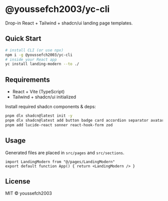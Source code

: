 # @youssefch2003/yc-cli
Drop-in React + Tailwind + shadcn/ui landing page templates.

## Quick Start
```bash
# install CLI (or use npx)
npm i -g @youssefch2003/yc-cli
# inside your React app
yc install landing-modern --to ./
```

## Requirements
- React + Vite (TypeScript)
- Tailwind + shadcn/ui initialized

Install required shadcn components & deps:
```bash
pnpm dlx shadcn@latest init -y
pnpm dlx shadcn@latest add button badge card accordion separator avatar sheet input textarea label checkbox form
pnpm add lucide-react sonner react-hook-form zod
```

## Usage
Generated files are placed in `src/pages` and `src/sections`.

```tsx
import LandingModern from "@/pages/LandingModern"
export default function App() { return <LandingModern /> }
```

## License
MIT © youssefch2003
